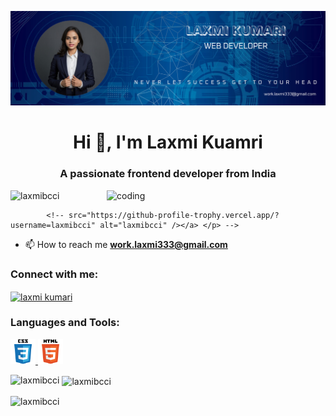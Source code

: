 ![logo](https://github.com/laxmibcci/laxmibcci/blob/main/Navy%20And%20White%20Geomteric%20Technology%20Linkedln%20Banner.png)
<h1 align="center">Hi 👋, I'm Laxmi Kuamri</h1>
<h3 align="center">A passionate frontend developer from India</h3>

<img src="https://cdn.dribbble.com/users/17707/screenshots/2413754/rrr.gif"
    alt="coding" align="right" width="350">

<p align="left"> <img src="https://komarev.com/ghpvc/?username=laxmibcci&label=Profile%20views&color=0e75b6&style=flat"
        alt="laxmibcci" /> </p>

<!-- <p align="left"> <a href="https://github.com/ryo-ma/github-profile-trophy"><img -->
            <!-- src="https://github-profile-trophy.vercel.app/?username=laxmibcci" alt="laxmibcci" /></a> </p> -->

- 📫 How to reach me **work.laxmi333@gmail.com**

<h3 align="left">Connect with me:</h3>
<p align="left">
    <a href="https://linkedin.com/in/laxmi kumari" target="blank"><img align="center"
            src="https://raw.githubusercontent.com/rahuldkjain/github-profile-readme-generator/master/src/images/icons/Social/linked-in-alt.svg"
            alt="laxmi kumari" height="30" width="40" /></a>
</p>

<h3 align="left">Languages and Tools:</h3>
<p align="left"> <a href="https://www.w3schools.com/css/" target="_blank" rel="noreferrer"> <img
            src="https://raw.githubusercontent.com/devicons/devicon/master/icons/css3/css3-original-wordmark.svg"
            alt="css3" width="40" height="40" /> </a> <a href="https://www.w3.org/html/" target="_blank"
        rel="noreferrer"> <img
            src="https://raw.githubusercontent.com/devicons/devicon/master/icons/html5/html5-original-wordmark.svg"
            alt="html5" width="40" height="40" /> </a> </p>

<p><img align="left"
        src="https://github-readme-stats.vercel.app/api/top-langs?username=laxmibcci&show_icons=true&locale=en&layout=compact"
        alt="laxmibcci" /></p>

<p>&nbsp;<img align="center"
        src="https://github-readme-stats.vercel.app/api?username=laxmibcci&show_icons=true&locale=en" alt="laxmibcci" />
</p>

<p><img align="center" src="https://github-readme-streak-stats.herokuapp.com/?user=laxmibcci&" alt="laxmibcci" /></p>
